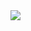 <img align="center" src="https://i.redd.it/rrb6msk1nag61.jpg">
<!--
https://i.redd.it/rq02pquej7c71.jpg
-->
